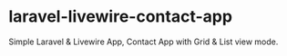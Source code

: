 # laravel-livewire-contact-app
Simple Laravel &amp; Livewire App, Contact App with Grid &amp; List view mode.
